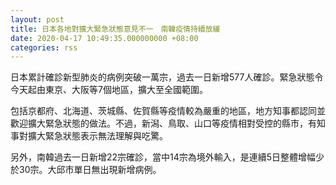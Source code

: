 ```yaml
---
layout: post
title: 日本各地對擴大緊急狀態意見不一　南韓疫情持續放緩
date: 2020-04-17 10:49:35.000000000 +08:00
categories: rss
---
```


日本累計確診新型肺炎的病例突破一萬宗，過去一日新增577人確診。緊急狀態令今天起由東京、大阪等7個地區，擴大至全國範圍。

包括京都府、北海道、茨城縣、佐賀縣等疫情較為嚴重的地區，地方知事都認同並歡迎擴大緊急狀態的做法。不過，新潟、鳥取、山口等疫情相對受控的縣市，有知事對擴大緊急狀態表示無法理解與吃驚。

另外，南韓過去一日新增22宗確診，當中14宗為境外輸入，是連續5日整體增幅少於30宗。大邱市單日無出現新增病例。
